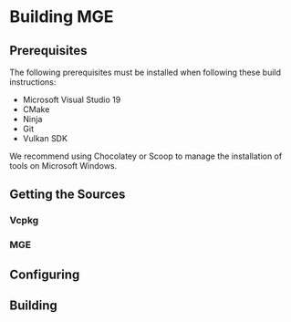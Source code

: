 # Building MGE

## Prerequisites

The following prerequisites must be installed when following these build instructions:

* Microsoft Visual Studio 19
* CMake
* Ninja
* Git
* Vulkan SDK

We recommend using Chocolatey or Scoop to manage the installation of tools on Microsoft Windows.

## Getting the Sources

### Vcpkg

### MGE

## Configuring

## Building




